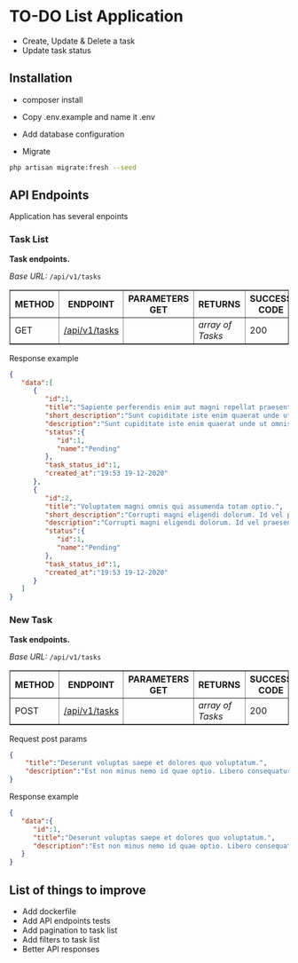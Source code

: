 # TO-DO List Application 
- Create, Update & Delete a task
- Update task status

## Installation
- composer install

- Copy .env.example and name it .env

- Add database configuration

- Migrate 
```bash
php artisan migrate:fresh --seed
```

## API Endpoints

Application has several enpoints

### Task List

<b>Task endpoints.</b>

<i>Base URL:</i> ```/api/v1/tasks```

<table border="1" width="100%">
    <thead>
        <tr>
            <th>METHOD</td>
            <th>ENDPOINT</td>
            <th>PARAMETERS GET</td>
            <th>RETURNS</td>
            <th>SUCCESS CODE</td>
        </tr>
    </thead>
    <tbody>
        <tr>
            <td>GET</td>
            <td><a href="#">/api/v1/tasks</a></td>
            <td></td>
            <td><i>array of Tasks</i></td>
            <td>200</td>
        </tr>
    </tbody>
</table>

Response example

```json
{
   "data":[
      {
         "id":1,
         "title":"Sapiente perferendis enim aut magni repellat praesentium.",
         "short_description":"Sunt cupiditate iste enim quaerat unde ut omnis. Q...",
         "description":"Sunt cupiditate iste enim quaerat unde ut omnis. Quidem odio quam temporibus optio eos sunt. Optio sint est eum. Quod totam laborum aut ab rerum vitae distinctio commodi.",
         "status":{
            "id":1,
            "name":"Pending"
         },
         "task_status_id":1,
         "created_at":"19:53 19-12-2020"
      },
      {
         "id":2,
         "title":"Voluptatem magni omnis qui assumenda totam optio.",
         "short_description":"Corrupti magni eligendi dolorum. Id vel praesentiu...",
         "description":"Corrupti magni eligendi dolorum. Id vel praesentium magnam. Odio ducimus ut rerum. Laudantium assumenda reiciendis sed quod consequatur.",
         "status":{
            "id":1,
            "name":"Pending"
         },
         "task_status_id":1,
         "created_at":"19:53 19-12-2020"
      }
   ]
}
```



### New Task

<b>Task endpoints.</b>

<i>Base URL:</i> ```/api/v1/tasks```

<table border="1" width="100%">
    <thead>
        <tr>
            <th>METHOD</td>
            <th>ENDPOINT</td>
            <th>PARAMETERS GET</td>
            <th>RETURNS</td>
            <th>SUCCESS CODE</td>
        </tr>
    </thead>
    <tbody>
        <tr>
            <td>POST</td>
            <td><a href="#">/api/v1/tasks</a></td>
            <td></td>
            <td><i>array of Tasks</i></td>
            <td>200</td>
        </tr>
    </tbody>
</table>

Request post params
```json
{
    "title":"Deserunt voluptas saepe et dolores quo voluptatum.",
    "description":"Est non minus nemo id quae optio. Libero consequatur nemo consequatur doloribus maxime ipsum aspernatur cum. In et vel maiores totam magnam eos."
}
```

Response example

```json
{
   "data":{
      "id":1,
      "title":"Deserunt voluptas saepe et dolores quo voluptatum.",
      "description":"Est non minus nemo id quae optio. Libero consequatur nemo consequatur doloribus maxime ipsum aspernatur cum. In et vel maiores totam magnam eos."
   }
}
```

## List of things to improve
- Add dockerfile 
- Add API endpoints tests
- Add pagination to task list
- Add filters to task list
- Better API responses
